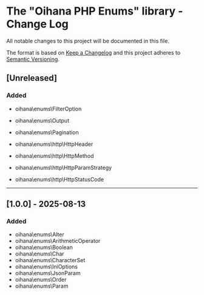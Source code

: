 # The "Oihana PHP Enums" library - Change Log

All notable changes to this project will be documented in this file.

The format is based on [Keep a Changelog](http://keepachangelog.com/) and this project adheres to [Semantic Versioning](http://semver.org/).

## [Unreleased]

### Added 

- oihana\enums\FilterOption
- oihana\enums\Output
- oihana\enums\Pagination

- oihana\enums\http\HttpHeader
- oihana\enums\http\HttpMethod
- oihana\enums\http\HttpParamStrategy
- oihana\enums\http\HttpStatusCode

----

## [1.0.0] - 2025-08-13

### Added
 - oihana\enums\Alter
 - oihana\enums\ArithmeticOperator
 - oihana\enums\Boolean
 - oihana\enums\Char
 - oihana\enums\CharacterSet
 - oihana\enums\IniOptions
 - oihana\enums\JsonParam
 - oihana\enums\Order
 - oihana\enums\Param

